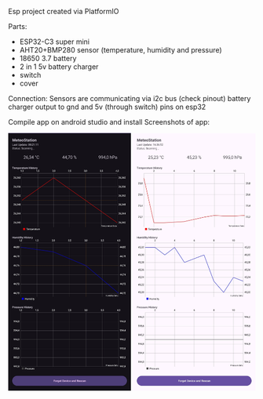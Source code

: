 Esp project created via PlatformIO 

Parts:
- ESP32-C3 super mini
- AHT20+BMP280 sensor (temperature, humidity and pressure)
- 18650 3.7 battery
- 2 in 1 5v battery charger
- switch
- cover

Connection:
Sensors are communicating via i2c bus (check pinout)
battery charger output to gnd and 5v (through switch) pins on esp32 

Compile app on android studio and install
Screenshots of app:
<p align="center">
  <img src="app_dark_theme.jpg" alt="Weather Station Dark Theme" width="250"/>
  <img src="app_light_theme.jpg" alt="Weather Station Light Theme" width="250"/>
</p>

